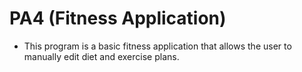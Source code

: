 # PA4 (Fitness Application)
- This program is a basic fitness application that allows the user to manually edit diet and exercise plans.
